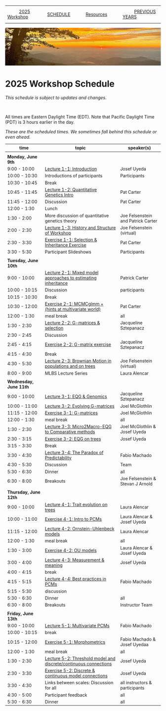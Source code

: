 |        |        |        |    |
|--------|---------------------------------------------|--------------------|------------------------------------------|
| &nbsp;&nbsp;&nbsp;&nbsp;&nbsp;&nbsp;&nbsp;&nbsp;&nbsp; [2025 Workshop](/index.html) &nbsp;&nbsp;&nbsp;&nbsp;&nbsp;&nbsp;&nbsp;&nbsp;&nbsp; | &nbsp;&nbsp;&nbsp;&nbsp;&nbsp;&nbsp;&nbsp;&nbsp;&nbsp;&nbsp;&nbsp;&nbsp; [SCHEDULE](/2025/schedule.html) &nbsp;&nbsp;&nbsp;&nbsp;&nbsp;&nbsp;&nbsp;&nbsp;&nbsp; | &nbsp;&nbsp;&nbsp;&nbsp;&nbsp;&nbsp;&nbsp;&nbsp;&nbsp;&nbsp;&nbsp;&nbsp; [Resources](/2025/resources.html) &nbsp;&nbsp;&nbsp;&nbsp;&nbsp;&nbsp;&nbsp;&nbsp;&nbsp; | &nbsp;&nbsp;&nbsp;&nbsp;&nbsp;&nbsp;&nbsp;&nbsp;&nbsp; [PREVIOUS YEARS](/2025/previous.html) &nbsp;&nbsp;&nbsp;&nbsp;&nbsp;&nbsp; |


<div align="left">
<img src="/media/SWVirginiaMtns.jpg" alt="[Southwest Virginia mountains]">
</div>

# 2025 Workshop Schedule #

_This schedule is subject to updates and changes._

&nbsp;


All times are Eastern Daylight Time (EDT).  Note that Pacific Daylight Time (PDT) is 3 hours earlier in the day.

<em>These are the scheduled times.  We sometimes fall behind this schedule or even ahead.</em>

| time | topic  |  speaker(s) |
|---------|-------------|------------------|
| | | |
| **Monday, June 9th**  |   |    |   
| 9:00 - 10:00 | [Lecture 1-1: Introduction](/2025/lecture1-1.html) | Josef Uyeda |
| 10:00 - 10:30 | Introductions of participants | Participants |
| 10:30 - 10:45 | Break |  | 
| 10:45 - 11:45 | [Lecture 1-2: Quantitative Genetics Intro](/2025/lecture1-2.html) | Pat Carter |
| 11:45 - 12:00 | Discussion | Pat Carter |
| 12:00 - 1:30 | Lunch | |
| 1:30 - 2:00 | More discussion of quantitative genetics theory | Joe Felsenstein and Patrick Carter |
| 2:00 - 2:30 | [Lecture 1-3: History and Structure of Workshop](/2025/lecture1-3.html) | Joe Felsenstein (virtual) |
| 2:30 - 3:30 | [Exercise 1-1: Selection & Inheritance Exercise](/2025/exercise1-1.html)| Pat Carter |
| 3:30 - 5:30 | Participant Slideshows | Participants |
|  |  |  |
| **Tuesday, June 10th** | | |
| 9:00 - 10:00 | [Lecture 2-1:  Mixed model approaches to estimating inheritance](/2025/lecture2-1.html) | Patrick Carter | 
| 10:00 - 10:15 | Discussion | participants |
| 10:15 - 10:30 | Break | |
| 10:30 - 12:00 | [Exercise 2-1: MCMCglmm + (hints at multivariate world)](/2025/exercise2-1.html) | Pat Carter |
| 12:00 - 1:30 | meal break | all |
| 1:30 - 2:30 | [Lecture 2-2: G-matrices & selection](/2025/lecture2-2.html) | Jacqueline Sztepanacz | 
| 2:30 - 2:45 | Discussion | | 
| 2:45 - 4:15 | [Exercise 2-2: G-matrix exercise](/2025/exercise2-2.html) | Jacqueline Sztepanacz  |
| 4:15 - 4:30 | Break | |
| 4:30 - 5:30 | [Lecture 2-3: Brownian Motion in populations and on trees](/2025/lecture2-3.html) | Joe Felsenstein (virtual) | 
| 8:00 - 9:00 | MLBS Lecture Series | Laura Alencar | 
| | | |
| **Wednesday, June 11th** | | |
| 9:00 - 10:00 | [Lecture 3-1:  EQG & Genomics](/2025/lecture3-1.html) | Jacqueline Sztepanacz |
| 10:00 - 11:00 | [Lecture 3-2: Evolving G-matrices](/2025/lecture3-2.html) | Joel McGlothlin | 
| 11:15 - 12:00 | [Exercise 3-1: G-matrices](/2025/exercise3-1.html) | Joel McGlothlin |
| 12:00 - 1:30 | meal break | all |
| 1:30 - 2:30 | [Lecture 3-3: Micro2Macro-EQG to Comparative methods](/2025/exercise3-1.html) | Joel McGlothlin & Josef Uyeda | 
| 2:30 - 3:15 | [Exercise 3-2: EQG on trees](/2025/exercise3-2.html) | Josef Uyeda |
| 3:15 - 3:30 | Break | | 
| 3:30 - 4:30 | [Lecture 3-4: The Paradox of Predictability](/2025/lecture3-4.html) | Fabio Machado |
| 4:30 - 5:30 | Discussion | Team |
| 5:30 - 6:30 | Dinner | all |
| 6:30 - 8:00 | Breakouts | Joe Felsenstein & Stevan J Arnold | 
| | | |
| **Thursday, June 12th** | | |
| 9:00 - 10:00 | [Lecture 4-1: Trait evolution on trees](/2025/lecture4-1.html) | Laura Alencar |
| 10:00 - 11:00 |[Exercise 4-1: Intro to PCMs](/2025/exercise4-1.html)| Laura Alencar & Josef Uyeda |
| 11:15 - 12:00 | [Lecture 4-2: Ornstein-Uhlenbeck models](/2025/lecture4-2.html) | Laura Alencar |
| 12:00 - 1:30 | meal break | all |
| 1:30 - 3:00 | [Exercise 4-2: OU models](/2025/exercise4-2.html) | Laura Alencar & Josef Uyeda | 
| 3:00 - 4:00 | [Lecture 4-3: Measurement & meaning](/2025/lecture4-3.html) | Josef Uyeda |
| 4:00 - 4:15 | break | |
| 4:15 - 5:15 | [Lecture 4-4: Best practices in PCMs](/2025/lecture4-4.html) | Fabio Machado |
| 5:15 - 5:30 | discussion | |
| 5:30 - 6:30 | Dinner | all |
| 6:30 - 8:00 | Breakouts | Instructor Team | 
| | | |
| **Friday, June 13th** | | |
| 9:00 - 10:00 | [Lecture 5-1: Multivariate PCMs](/2025/lecture5-1.html) | Fabio Machado |
| 10:00 - 10:15 | break | | 
| 10:15 - 12:00 | [Exercise 5-1: Morphometrics](/2025/exercise5-1.html) | Fabio Machado & Josef Uyedaa|
| 12:00 - 1:30 | meal break | all |
| 1:30 - 2:30 | [Lecture 5-2: Threshold model and discrete/continuous connections](/2025/lecture5-2.html) | Josef Uyeda
| 2:30 - 3:30 | [Exercise 5-2: Discrete & continuous model connections](/2025/exercise5-2.html) | Josef Uyeda |
| 3:30 - 4:30 | Links between scales: Discussion for all | all instructors & participants |
| 4:30 - 5:00 | Participant feedback | all |
| 5:30 - 6:30 | Dinner | all |

